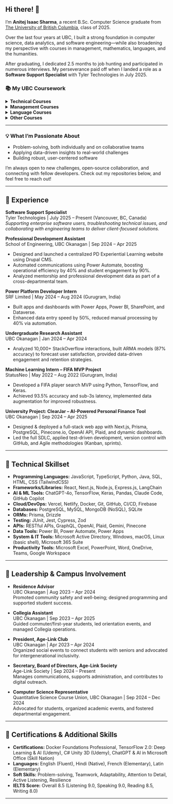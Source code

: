 ## Hi there! 👋

I’m **Anitej Isaac Sharma**, a recent B.Sc. Computer Science graduate from [The University of British Columbia](https://www.ubc.ca/), class of 2025.

Over the last four years at UBC, I built a strong foundation in computer science, data analytics, and software engineering—while also broadening my perspective with courses in management, mathematics, languages, and the humanities.

After graduating, I dedicated 2.5 months to job hunting and participated in numerous interviews. My perseverance paid off when I landed a role as a **Software Support Specialist** with Tyler Technologies in July 2025.

### 📚 My UBC Coursework

<details>
  <summary><strong>Technical Courses</strong></summary>

- Data 101: Making Predictions with Data  
- COSC 111: Introduction to Programming I  
- COSC 121: Introduction to Programming II  
- COSC 122: Computer Fluency  
- COSC 123: Computer Creativity  
- COSC 211: Machine Architecture  
- COSC 221: Introduction to Discrete Structures  
- COSC 222: Data Structures & Algorithms  
- DATA 301: Introduction to Data Analytics  
- COSC 304: Introduction to Databases  
- COSC 310: Software Engineering  
- DATA 311: Machine Learning  
- COSC 320: Analysis of Algorithms  
- COSC 322: Introduction to Artificial Intelligence  
- COSC 328: Introduction to Networks  
- COSC 341: Human Computer Interaction  
- COSC 344: Image Processing and Applications  
- COSC 407: Introduction to Parallel Computing  
- DATA 407: Sampling and Design  
- COSC 499: Capstone Software Engineering Project  
</details>

<details>
  <summary><strong>Management Courses</strong></summary>

- MGMT 100: Introduction to Business  
- MGMT 110: Introduction to Management Thought and Social Responsibility  
- COSC 305: Project Management  
</details>

<details>
  <summary><strong>Language Courses</strong></summary>

- FREN 101: Elementary French I  
- LATN 300: Intensive Introduction to Latin  
</details>

<details>
  <summary><strong>Other Courses</strong></summary>

- MATH 100: Differential Calculus  
- MATH 101: Integral Calculus  
- MATH 200: Calculus III (Multi-Variable Calculus)  
- MATH 221: Matrix Algebra  
- STAT 230: Introductory Statistics  
- HINT 110: Applied Research in Health  
- CORH 203: Communication in the Sciences  
- ENGL 153: Readings in Narrative  
- ENGL 239: The Bible in English Literature  
- PHIL 331: Computer Ethics  
</details>

---

### 💡 What I’m Passionate About

- Problem-solving, both individually and on collaborative teams
- Applying data-driven insights to real-world challenges
- Building robust, user-centered software

I’m always open to new challenges, open-source collaboration, and connecting with fellow developers. Check out my repositories below, and feel free to reach out!

---

## 💼 Experience

**Software Support Specialist**  
Tyler Technologies | July 2025 – Present (Vancouver, BC, Canada)  
_Supporting enterprise software users, troubleshooting technical issues, and collaborating with engineering teams to deliver client-focused solutions._

**Professional Development Assistant**  
School of Engineering, UBC Okanagan | Sep 2024 – Apr 2025  
- Designed and launched a centralized PD Experiential Learning website using Drupal CMS.  
- Automated communications using Power Automate, boosting operational efficiency by 40% and student engagement by 90%.  
- Analyzed mentorship and professional development data as part of a cross-departmental team.

**Power Platform Developer Intern**  
SRF Limited | May 2024 – Aug 2024 (Gurugram, India)  
- Built apps and dashboards with Power Apps, Power BI, SharePoint, and Dataverse.  
- Enhanced data entry speed by 50%, reduced manual processing by 40% via automation.

**Undergraduate Research Assistant**  
UBC Okanagan | Jan 2024 – Apr 2024  
- Analyzed 10,000+ StackOverflow interactions, built ARMA models (87% accuracy) to forecast user satisfaction, provided data-driven engagement and retention strategies.

**Machine Learning Intern – FIFA MVP Project**  
StatusNeo | May 2022 – Aug 2022 (Gurugram, India)  
- Developed a FIFA player search MVP using Python, TensorFlow, and Keras.  
- Achieved 93.5% accuracy and sub-3s latency, implemented data augmentation for improved robustness.

**University Project: ClearJar – AI-Powered Personal Finance Tool**  
UBC Okanagan | Sep 2024 – Apr 2025  
- Designed & deployed a full-stack web app with Next.js, Prisma, PostgreSQL, Pinecone.io, OpenAI API, Plaid, and dynamic dashboards.  
- Led the full SDLC, applied test-driven development, version control with GitHub, and Agile methodologies (Kanban, sprints).

---

## 🧰 Technical Skillset

- **Programming Languages:** JavaScript, TypeScript, Python, Java, SQL, HTML, CSS (TailwindCSS)
- **Frameworks/Libraries:** React, Next.js, Node.js, Express.js, LangChain
- **AI & ML Tools:** ChatGPT-4o, TensorFlow, Keras, Pandas, Claude Code, GitHub Copilot
- **Cloud/DevOps:** Vercel, Netlify, Docker, Git, GitHub, CI/CD, Firebase
- **Databases:** PostgreSQL, MySQL, MongoDB (NoSQL), SQLite
- **ORMs:** Prisma, Drizzle
- **Testing:** JUnit, Jest, Cypress, Zod
- **APIs:** RESTful APIs, GraphQL, OpenAI, Plaid, Gemini, Pinecone
- **Data Tools:** Power BI, Power Automate, Power Apps
- **System & IT Tools:** Microsoft Active Directory, Windows, macOS, Linux (basic shell), Microsoft 365 Suite
- **Productivity Tools:** Microsoft Excel, PowerPoint, Word, OneDrive, Teams, Google Workspace

---

## 👥 Leadership & Campus Involvement

- **Residence Advisor**  
  UBC Okanagan | Aug 2023 – Apr 2024  
  Promoted community safety and well-being; designed programming and supported student success.

- **Collegia Assistant**  
  UBC Okanagan | Sep 2023 – Apr 2025  
  Guided commuter/first-year students, led orientation events, and managed Collegia operations.

- **President, Age-Link Club**  
  UBC Okanagan | Apr 2023 – Apr 2024  
  Organized social events to connect students with seniors and advocated for intergenerational inclusivity.

- **Secretary, Board of Directors, Age-Link Society**  
  Age-Link Society | Sep 2024 – Present  
  Manages communications, supports administration, and contributes to digital outreach.

- **Computer Science Representative**  
  Quantitative Science Course Union, UBC Okanagan | Sep 2024 – Dec 2024  
  Advocated for students, organized academic events, and fostered departmental engagement.

---

## 📝 Certifications & Additional Skills

- **Certifications:** Docker Foundations Professional, TensorFlow 2.0: Deep Learning & AI (Udemy), C# Unity 3D (Udemy), ChatGPT & AI in Microsoft Office (Skill Nation)
- **Languages:** English (Fluent), Hindi (Native), French (Elementary), Latin (Elementary)
- **Soft Skills:** Problem-solving, Teamwork, Adaptability, Attention to Detail, Active Listening, Resilience
- **IELTS Score:** Overall 8.5 (Listening 9.0, Speaking 9.0, Reading 8.5, Writing 8.0)

---

